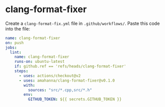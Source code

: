 # clang-format-fixer

Create a `clang-format-fix.yml` file in `.github/workflows/`.
Paste this code into the file:

```yml
name: clang-format-fixer
on: push
jobs:
  lint:
    name: clang-format-fixer
    runs-on: ubuntu-latest
    if: github.ref == 'refs/heads/clang-format-fixer'
    steps:
      - uses: actions/checkout@v2
      - uses: amahanna/clang-format-fixer@v0.1.0
        with:
          sources: "src/*.cpp,src/*.h"
        env:
          GITHUB_TOKEN: ${{ secrets.GITHUB_TOKEN }}
```
